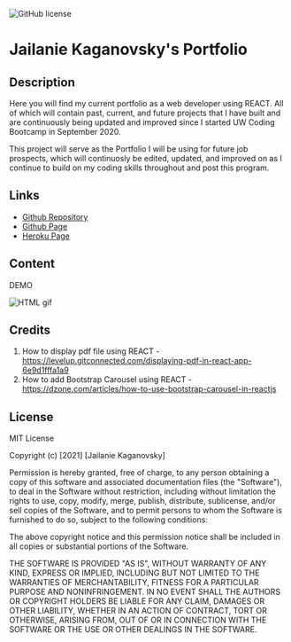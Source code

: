 ![GitHub license](https://img.shields.io/badge/license-MIT-blue.svg)
# Jailanie Kaganovsky's Portfolio
## Description
Here you will find my current portfolio as a web developer using REACT. All of which will contain past, current, and future projects that I have built and are continuously being updated and improved since I started UW Coding Bootcamp in September 2020.

This project will serve as the Portfolio I will be using for future job prospects, which will continuosly be edited, updated, and improved on as I continue to build on my coding skills throughout and post this program.


## Links
* [Github Repository](https://github.com/jkaganovsky/jkaganovsky.github.io)
* [Github Page](https://jkaganovsky.github.io/)
* [Heroku Page](https://kaganovsky-portfolio.herokuapp.com/)


## Content
DEMO

![HTML gif](./public/assets/images/React-App-Portfolio.gif)



## Credits
1. How to display pdf file using REACT - https://levelup.gitconnected.com/displaying-pdf-in-react-app-6e9d1fffa1a9
1. How to add Bootstrap Carousel using REACT - https://dzone.com/articles/how-to-use-bootstrap-carousel-in-reactjs
## License
MIT License

Copyright (c) [2021] [Jailanie Kaganovsky]

Permission is hereby granted, free of charge, to any person obtaining a copy
of this software and associated documentation files (the "Software"), to deal
in the Software without restriction, including without limitation the rights
to use, copy, modify, merge, publish, distribute, sublicense, and/or sell
copies of the Software, and to permit persons to whom the Software is
furnished to do so, subject to the following conditions:

The above copyright notice and this permission notice shall be included in all
copies or substantial portions of the Software.

THE SOFTWARE IS PROVIDED "AS IS", WITHOUT WARRANTY OF ANY KIND, EXPRESS OR
IMPLIED, INCLUDING BUT NOT LIMITED TO THE WARRANTIES OF MERCHANTABILITY,
FITNESS FOR A PARTICULAR PURPOSE AND NONINFRINGEMENT. IN NO EVENT SHALL THE
AUTHORS OR COPYRIGHT HOLDERS BE LIABLE FOR ANY CLAIM, DAMAGES OR OTHER
LIABILITY, WHETHER IN AN ACTION OF CONTRACT, TORT OR OTHERWISE, ARISING FROM,
OUT OF OR IN CONNECTION WITH THE SOFTWARE OR THE USE OR OTHER DEALINGS IN THE
SOFTWARE.
